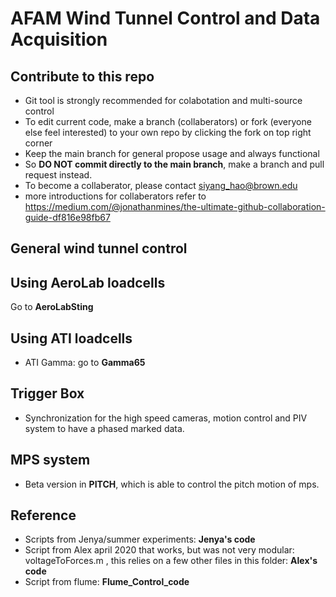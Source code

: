 # AFAM Wind Tunnel Control and Data Acquisition

## Contribute to this repo

- Git tool is strongly recommended for colabotation and multi-source control
- To edit current code, make a branch (collaberators) or fork (everyone else feel interested) to your own repo by clicking the fork on top right corner
- Keep the main branch for general propose usage and always functional
- So **DO NOT commit directly to the main branch**, make a branch and pull request instead.
- To become a collaberator, please contact siyang_hao@brown.edu
- more introductions for collaberators refer to  https://medium.com/@jonathanmines/the-ultimate-github-collaboration-guide-df816e98fb67
## General wind tunnel control
## Using AeroLab loadcells 
 Go to **AeroLabSting**
 
## Using ATI loadcells
- ATI Gamma: go to **Gamma65**
## Trigger Box
- Synchronization for the high speed cameras, motion control and PIV system to have a phased marked data.
## MPS system
- Beta version in **PITCH**, which is able to control the pitch motion of mps.
## Reference

- Scripts from Jenya/summer experiments: **Jenya's code**
- Script from Alex april 2020 that works, but was not very modular: voltageToForces.m , this relies on a few other files in this folder: **Alex's code** 
- Script from flume: **Flume_Control_code**
